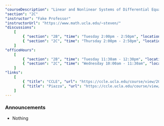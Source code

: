 ```yaml
---
"courseDescription": "Linear and Nonlinear Systems of Differential Equations"
"section": "2C"
"instructor": "Fake Professor"
"instructorUrl": "https://www.math.ucla.edu/~steven/"
"discussions":
    [
        { "section": "2B", "time": "Tuesday 2:00pm - 2:50pm", "location": "MS 5117" },
        { "section": "2C", "time": "Thursday 2:00pm - 2:50pm", "location": "MS 6229" },
    ]
"officeHours":
    [
        { "section": "2B", "time": "Tuesday 11:30am - 12:30pm", "location": "MS 3949" },
        { "section": "2C", "time": "Wednesday 10:00am - 11:30am", "location": "MS 3949" },
    ]
"links":
    [
        { "title": "CCLE", "url": "https://ccle.ucla.edu/course/view/20F-MATH134-2" },
        { "title": "Piazza", "url": "https://ccle.ucla.edu/course/view/20F-MATH134-2" },
    ]
---
```


### Announcements

-   Nothing
